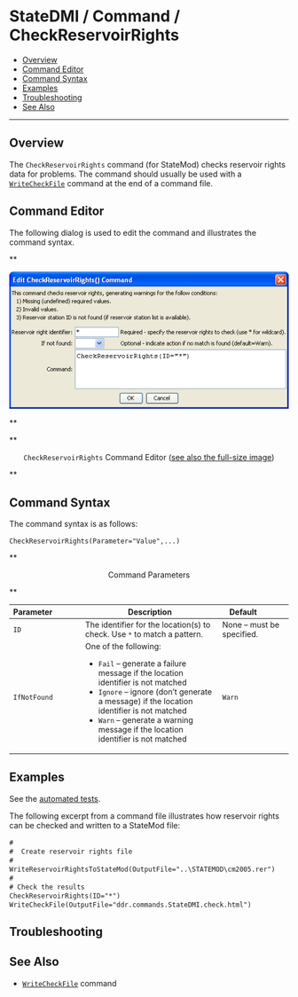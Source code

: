 # StateDMI / Command / CheckReservoirRights #

* [Overview](#overview)
* [Command Editor](#command-editor)
* [Command Syntax](#command-syntax)
* [Examples](#examples)
* [Troubleshooting](#troubleshooting)
* [See Also](#see-also)

-------------------------

## Overview ##

The `CheckReservoirRights` command (for StateMod)
checks reservoir rights data for problems.  The command should usually be used with a
[`WriteCheckFile`](../WriteCheckFile/WriteCheckFile.md) command at the end of a command file.

## Command Editor ##

The following dialog is used to edit the command and illustrates the command syntax.

**<p style="text-align: center;">
![CheckReservoirRights](CheckReservoirRights.png)
</p>**

**<p style="text-align: center;">
`CheckReservoirRights` Command Editor (<a href="../CheckReservoirRights.png">see also the full-size image</a>)
</p>**

## Command Syntax ##

The command syntax is as follows:

```text
CheckReservoirRights(Parameter="Value",...)
```
**<p style="text-align: center;">
Command Parameters
</p>**

| **Parameter**&nbsp;&nbsp;&nbsp;&nbsp;&nbsp;&nbsp;&nbsp;&nbsp;&nbsp;&nbsp;&nbsp;&nbsp; | **Description** | **Default**&nbsp;&nbsp;&nbsp;&nbsp;&nbsp;&nbsp;&nbsp;&nbsp;&nbsp;&nbsp; |
| --------------|-----------------|----------------- |
| `ID` | The identifier for the location(s) to check.  Use `*` to match a pattern. | None – must be specified. |
| `IfNotFound` | One of the following:<ul><li>`Fail` – generate a failure message if the location identifier is not matched</li><li>`Ignore` – ignore (don’t generate a message) if the location identifier is not matched</li><li>`Warn` – generate a warning message if the location identifier is not matched</li></ul> | `Warn` |

## Examples ##

See the [automated tests](https://github.com/OpenCDSS/cdss-app-statedmi-test/tree/master/test/regression/commands/CheckReservoirRights).

The following excerpt from a command file illustrates how reservoir rights can be checked and written to a StateMod file:

```
#
#  Create reservoir rights file
#
WriteReservoirRightsToStateMod(OutputFile="..\STATEMOD\cm2005.rer")
#
# Check the results
CheckReservoirRights(ID="*")
WriteCheckFile(OutputFile="ddr.commands.StateDMI.check.html")
```

## Troubleshooting ##

## See Also ##

* [`WriteCheckFile`](../WriteCheckFile/WriteCheckFile.md) command
